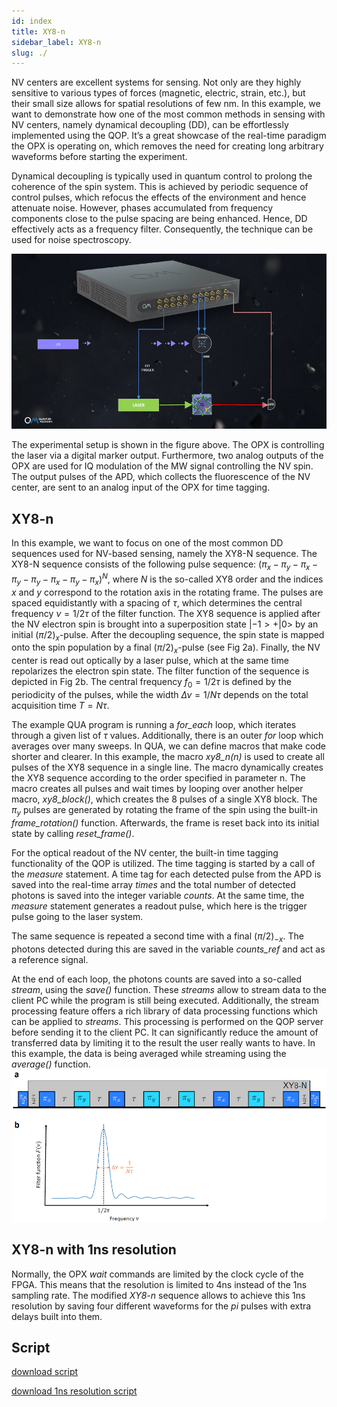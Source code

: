 ```yaml
---
id: index
title: XY8-n
sidebar_label: XY8-n
slug: ./
---
```


NV centers are excellent systems for sensing. Not only are they highly sensitive to various types of forces (magnetic, electric, strain, etc.), but their small size allows for spatial resolutions of few nm. In this example, we want to demonstrate how one of the most common methods in sensing with NV centers, namely dynamical decoupling (DD), can be effortlessly implemented using the QOP. It’s a great showcase of the real-time paradigm the OPX is operating on, which removes the need for creating long arbitrary waveforms before starting the experiment.

Dynamical decoupling is typically used in quantum control to prolong the coherence of the spin system. This is achieved by periodic sequence of control pulses, which refocus the effects of the environment and hence attenuate noise. However, phases accumulated from frequency components close to the pulse spacing are being enhanced. Hence, DD effectively acts as a frequency filter. Consequently, the technique can be used for noise spectroscopy.

![NMR](setup.png "NMR")

The experimental setup is shown in the figure above. The OPX is controlling the laser via a digital marker output. Furthermore, two analog outputs of the OPX are used for IQ modulation of the MW signal controlling the NV spin. The output pulses of the APD, which collects the fluorescence of the NV center, are sent to an analog input of the OPX for time tagging.

## XY8-n

In this example, we want to focus on one of the most common DD sequences used for NV-based sensing, namely the XY8-N sequence. The XY8-N sequence consists of the following pulse sequence: $(\pi_x-\pi_y-\pi_x-\pi_y-\pi_y-\pi_x-\pi_y-\pi_x)^N$, where $N$ is the so-called XY8 order and the indices $x$ and $y$ correspond to the rotation axis in the rotating frame. The pulses are spaced equidistantly with a spacing of $\tau$, which determines the central frequency $\nu=1/2\tau$ of the filter function. The XY8 sequence is applied after the NV electron spin is brought into a superposition state $|-1> + |0>$ by an initial $(\pi/2)_x$-pulse. After the decoupling sequence, the spin state is mapped onto the spin population by a final $(\pi/2)_x$-pulse (see Fig 2a). Finally, the NV center is read out optically by a laser pulse, which at the same time repolarizes the electron spin state. The filter function of the sequence is depicted in Fig 2b. The central frequency $f_0=1/2\tau$  is defined by the periodicity of the pulses, while the width $\Delta\nu=1/N\tau$ depends on the total acquisition time $T=N\tau$.

The example QUA program is running a *for_each* loop, which iterates through a given list of $\tau$ values. Additionally, there is an outer *for* loop which averages over many sweeps. In QUA, we can define macros that make code shorter and clearer. In this example, the macro *xy8_n(n)* is used to create all pulses of the XY8 sequence in a single line. The macro dynamically creates the XY8 sequence according to the order specified in parameter n. The macro creates all pulses and wait times by looping over another helper macro, *xy8_block()*, which creates the 8 pulses of a single XY8 block. The $\pi_y$ pulses are generated by rotating the frame of the spin using the built-in *frame_rotation()* function. Afterwards, the frame is reset back into its initial state by calling *reset_frame()*.

For the optical readout of the NV center, the built-in time tagging functionality of the QOP is utilized. The time tagging is started by a call of the *measure* statement. A time tag for each detected pulse from the APD is saved into the real-time array *times* and the total number of detected photons is saved into the integer variable *counts*. At the same time, the *measure* statement generates a readout pulse, which here is the trigger pulse going to the laser system.

The same sequence is repeated a second time with a final $(\pi/2)_{-x}$. The photons detected during this are saved in the variable *counts_ref* and act as a reference signal.

At the end of each loop, the photons counts are saved into a so-called *stream*, using the *save()* function. These *streams* allow to stream data to the client PC while the program is still being executed. Additionally, the stream processing feature offers a rich library of data processing functions which can be applied to *streams*. This processing is performed on the QOP server before sending it to the client PC. It can significantly reduce the amount of transferred data by limiting it to the result the user really wants to have. In this example, the data is being averaged while streaming using the *average()* function.
![Sequence](sequence.png "Sequence")

## XY8-n with 1ns resolution

Normally, the OPX *wait* commands are limited by the clock cycle of the FPGA. This means that the resolution is limited to 4ns instead of the 1ns sampling rate. The modified *XY8-n* sequence allows to achieve this 1ns resolution by saving four different waveforms for the *pi* pulses with extra delays built into them. 

## Script

[download script](xy8.py)

[download 1ns resolution script](xy8-1ns.py)
